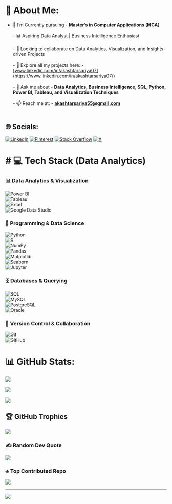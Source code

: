 # 💫 About Me:
-  🌱 I’m Currently pursuing - **Master’s in Computer Applications (MCA)**<br><br>- 📊 Aspiring Data Analyst | Business Intelligence Enthusiast<br><br>- 👯 Looking to collaborate on Data Analytics, Visualization, and Insights-driven Projects<br><br>- 📂 Explore all my projects here: - [www.linkedin.com/in/akashtarsariya07](https://www.linkedin.com/in/akashtarsariya07/)<br><br>- 💬 Ask me about - **Data Analytics, Business Intelligence, SQL, Python, Power BI, Tableau, and Visualization Techniques**<br><br>- 📫 Reach me at: - **akashtarsariya55@gmail.com**<br><br></p>


## 🌐 Socials:
[![LinkedIn](https://img.shields.io/badge/LinkedIn-%230077B5.svg?logo=linkedin&logoColor=white)](https://www.linkedin.com/in/akashtarsariya07/) [![Pinterest](https://img.shields.io/badge/Pinterest-%23E60023.svg?logo=Pinterest&logoColor=white)](https://pinterest.com/akashtarsariya55) [![Stack Overflow](https://img.shields.io/badge/-Stackoverflow-FE7A16?logo=stack-overflow&logoColor=white)](https://stackoverflow.com/users/Akash_Tarsariya07) [![X](https://img.shields.io/badge/X-black.svg?logo=X&logoColor=white)](https://x.com/@Its_Akash_2207) 

# # 💻 Tech Stack (Data Analytics)

### 📊 Data Analytics & Visualization  
![Power BI](https://img.shields.io/badge/PowerBI-F2C811?style=for-the-badge&logo=powerbi&logoColor=black)  
![Tableau](https://img.shields.io/badge/Tableau-E97627?style=for-the-badge&logo=tableau&logoColor=white)  
![Excel](https://img.shields.io/badge/Microsoft%20Excel-217346?style=for-the-badge&logo=microsoft-excel&logoColor=white)  
![Google Data Studio](https://img.shields.io/badge/Google%20Data%20Studio-4285F4?style=for-the-badge&logo=googledrive&logoColor=white)  

### 🔎 Programming & Data Science  
![Python](https://img.shields.io/badge/python-3670A0?style=for-the-badge&logo=python&logoColor=ffdd54)  
![R](https://img.shields.io/badge/r-%23276DC3.svg?style=for-the-badge&logo=r&logoColor=white)  
![NumPy](https://img.shields.io/badge/numpy-%23013243.svg?style=for-the-badge&logo=numpy&logoColor=white)  
![Pandas](https://img.shields.io/badge/pandas-%23150458.svg?style=for-the-badge&logo=pandas&logoColor=white)  
![Matplotlib](https://img.shields.io/badge/matplotlib-%230C55A5.svg?style=for-the-badge&logo=plotly&logoColor=white)  
![Seaborn](https://img.shields.io/badge/seaborn-3182bd?style=for-the-badge&logoColor=white)  
![Jupyter](https://img.shields.io/badge/jupyter-%23FA0F00.svg?style=for-the-badge&logo=jupyter&logoColor=white)  

### 🗄️ Databases & Querying  
![SQL](https://img.shields.io/badge/sql-%2307405e.svg?style=for-the-badge&logo=sqlite&logoColor=white)  
![MySQL](https://img.shields.io/badge/mysql-4479A1.svg?style=for-the-badge&logo=mysql&logoColor=white)  
![PostgreSQL](https://img.shields.io/badge/postgresql-%23316192.svg?style=for-the-badge&logo=postgresql&logoColor=white)  
![Oracle](https://img.shields.io/badge/Oracle-F80000?style=for-the-badge&logo=oracle&logoColor=white)  

### 📂 Version Control & Collaboration  
![Git](https://img.shields.io/badge/git-%23F05033.svg?style=for-the-badge&logo=git&logoColor=white)  
![GitHub](https://img.shields.io/badge/github-%23121011.svg?style=for-the-badge&logo=github&logoColor=white)  


# 📊 GitHub Stats:
![](https://github-readme-stats.vercel.app/api?username=AkashTarsariya&theme=dark&hide_border=false&include_all_commits=false&count_private=false)<br/><br/>
![](https://github-readme-streak-stats.herokuapp.com/?user=AkashTarsariya&theme=dark&hide_border=false)<br/><br/>
![](https://github-readme-stats.vercel.app/api/top-langs/?username=AkashTarsariya&theme=dark&hide_border=false&include_all_commits=false&count_private=false&layout=compact)

## 🏆 GitHub Trophies
![](https://github-profile-trophy.vercel.app/?username=AkashTarsariya&theme=shadow_green&no-frame=false&no-bg=true&margin-w=4)

### ✍️ Random Dev Quote
![](https://quotes-github-readme.vercel.app/api?type=vetical&theme=dark)

### 🔝 Top Contributed Repo
![](https://github-contributor-stats.vercel.app/api?username=AkashTarsariya&limit=5&theme=shadow_green&combine_all_yearly_contributions=true)

---
[![](https://visitcount.itsvg.in/api?id=AkashTarsariya&icon=5&color=3)](https://visitcount.itsvg.in)

<!-- Proudly created with GPRM ( https://gprm.itsvg.in ) -->
